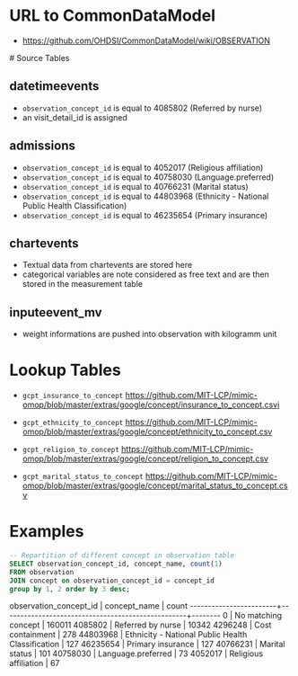 # URL to CommonDataModel
- https://github.com/OHDSI/CommonDataModel/wiki/OBSERVATION

# Source Tables

## datetimeevents

- `observation_concept_id` is equal to 4085802 (Referred by nurse)
- an visit_detail_id is assigned

## admissions

- `observation_concept_id` is equal to 4052017  (Religious affiliation)
- `observation_concept_id` is equal to 40758030 (Language.preferred)
- `observation_concept_id` is equal to 40766231 (Marital status)
- `observation_concept_id` is equal to 44803968 (Ethnicity - National Public Health Classification)
- `observation_concept_id` is equal to 46235654 (Primary insurance)

## chartevents

- Textual data from chartevents are stored here
- categorical variables are note considered as free text and are then stored in the measurement table

## inputeevent_mv 

- weight informations are pushed into observation with kilogramm unit

# Lookup Tables

- `gcpt_insurance_to_concept`
https://github.com/MIT-LCP/mimic-omop/blob/master/extras/google/concept/insurance_to_concept.csvi

- `gcpt_ethnicity_to_concept`
https://github.com/MIT-LCP/mimic-omop/blob/master/extras/google/concept/ethnicity_to_concept.csv

- `gcpt_religion_to_concept`
https://github.com/MIT-LCP/mimic-omop/blob/master/extras/google/concept/religion_to_concept.csv

- `gcpt_marital_status_to_concept`
https://github.com/MIT-LCP/mimic-omop/blob/master/extras/google/concept/marital_status_to_concept.csv

# Examples
``` sql
-- Repartition of different concept in observation table
SELECT observation_concept_id, concept_name, count(1) 
FROM observation 
JOIN concept on observation_concept_id = concept_id 
group by 1, 2 order by 3 desc;
```
 observation_concept_id |                   concept_name                    | count
------------------------+---------------------------------------------------+--------
                      0 | No matching concept                               | 160011
                4085802 | Referred by nurse                                 |  10342
                4296248 | Cost containment                                  |    278
               44803968 | Ethnicity - National Public Health Classification |    127
               46235654 | Primary insurance                                 |    127
               40766231 | Marital status                                    |    101
               40758030 | Language.preferred                                |     73
                4052017 | Religious affiliation                             |     67
